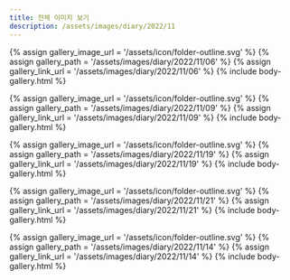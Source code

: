 ```yaml
---
title: 전체 이미지 보기
description: /assets/images/diary/2022/11
---
```




{% assign gallery_image_url = '/assets/icon/folder-outline.svg' %}
{% assign gallery_path = '/assets/images/diary/2022/11/06' %}
{% assign gallery_link_url = '/assets/images/diary/2022/11/06' %}
{% include body-gallery.html %}

{% assign gallery_image_url = '/assets/icon/folder-outline.svg' %}
{% assign gallery_path = '/assets/images/diary/2022/11/09' %}
{% assign gallery_link_url = '/assets/images/diary/2022/11/09' %}
{% include body-gallery.html %}

{% assign gallery_image_url = '/assets/icon/folder-outline.svg' %}
{% assign gallery_path = '/assets/images/diary/2022/11/19' %}
{% assign gallery_link_url = '/assets/images/diary/2022/11/19' %}
{% include body-gallery.html %}

{% assign gallery_image_url = '/assets/icon/folder-outline.svg' %}
{% assign gallery_path = '/assets/images/diary/2022/11/21' %}
{% assign gallery_link_url = '/assets/images/diary/2022/11/21' %}
{% include body-gallery.html %}

{% assign gallery_image_url = '/assets/icon/folder-outline.svg' %}
{% assign gallery_path = '/assets/images/diary/2022/11/14' %}
{% assign gallery_link_url = '/assets/images/diary/2022/11/14' %}
{% include body-gallery.html %}
